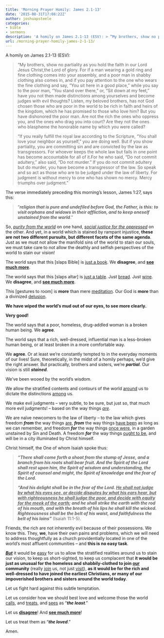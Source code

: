 ```yaml
---
title: 'Morning Prayer Homily: James 2.1-13'
date: '2015-08-31T17:08:22Z'
author: joshuapsteele
categories:
- bible
- sermons
description: 'A homily on James 2.1-13 (ESV): > “My brothers, show no partiality as you hold the faith in our Lord Jesus Christ,the Lord of glory.'
url: /morning-prayer-homily-james-2-1-13/
---
```

A homily on James 2.1-13 (ESV):

> <span class="text Jas-2-1">“My brothers, show no partiality as you hold the faith in our Lord Jesus Christ,the Lord of glory.</span> <span class="text Jas-2-2" id="en-ESV-30279">For if a man wearing a gold ring and fine clothing comes into your assembly, and a poor man in shabby clothing also comes in,</span> <span class="text Jas-2-3" id="en-ESV-30280">and if you pay attention to the one who wears the fine clothing and say, “You sit here in a good place,” while you say to the poor man, “You stand over there,” or, “Sit down at my feet,”</span> <span class="text Jas-2-4" id="en-ESV-30281">have you not then made distinctions among yourselves and become judges with evil thoughts?</span> <span class="text Jas-2-5" id="en-ESV-30282">Listen, my beloved brothers, has not God chosen those who are poor in the world to be rich in faith and heirs of the kingdom, which he has promised to those who love him?</span> <span class="text Jas-2-6" id="en-ESV-30283">But you have dishonored the poor man. Are not the rich the ones who oppress you, and the ones who drag you into court?</span> <span class="text Jas-2-7" id="en-ESV-30284">Are they not the ones who blaspheme the honorable name by which you were called?</span>
> 
> <span class="text Jas-2-8" id="en-ESV-30285">“If you really fulfill the royal law according to the Scripture, “You shall love your neighbor as yourself,” you are doing well.</span> <span class="text Jas-2-9" id="en-ESV-30286">But if you show partiality, you are committing sin and are convicted by the law as transgressors.</span> <span class="text Jas-2-10" id="en-ESV-30287">For whoever keeps the whole law but fails in one point has become accountable for all of it.</span><span class="text Jas-2-11" id="en-ESV-30288">For he who said, “Do not commit adultery,” also said, “Do not murder.” If you do not commit adultery but do murder, you have become a transgressor of the law.</span> <span class="text Jas-2-12" id="en-ESV-30289">So speak and so act as those who are to be judged under the law of liberty.</span> <span class="text Jas-2-13" id="en-ESV-30290">For judgment is without mercy to one who has shown no mercy. Mercy triumphs over judgment.”</span>

The verse immediately preceding this morning’s lesson, James 1:27, says this:

> “***religion that is pure and undefiled before God, the Father, is this: to visit orphans and widows in their affliction, and to keep oneself unstained from the world***.”

So, *<u>purity from the world</u>* on one hand, <u>*social justice for the oppressed*</u> on the other. And yet, in a world which is stained by rampant injustice, **these are not two different pursuits, but different facets of the same agenda**. Just as we must not allow the manifold sins of the world to stain our souls, we must take care to not allow the deathly and selfish perspectives of the world to stain our vision!

The world says that this \[slaps Bible\] is <u>just a book</u>. We **disagree**, and <u>**see much more**</u>.

The world says that this \[slaps altar\] is <u>just a table</u>. Just <u>bread</u>. Just <u>wine</u>. We **disagree**, and <u>**see much more**</u>.

This \[gestures to room\] is **more** than mere <u>meditation</u>. Our God is **more** than a divinized <u>delusion</u>.

**We have wiped the world’s mud out of our eyes, to see more clearly.**

**Very good!**

The world says that a poor, homeless, drug-addled woman is a broken human being. We **agree**.

The world says that a rich, well-dressed, influential man is a less-broken human being, or at least broken in a more comfortable way.

We **agree**. Or at least we’re constantly tempted to in the everyday moments of our lives! Sure, theoretically, in the midst of a homily perhaps, we’d give the right answer. But practically, brothers and sisters, we’re ***partial***. Our vision is still ***stained***.

We’ve been wooed by the world’s wisdom.

We allow the stratified contents and contours of the world <u>around</u> us to dictate the distinctions <u>among</u> us.

We make evil judgments – very subtle, to be sure, but just so, that much more evil judgments! – based on the way things *<u>are</u>*.

We are naïve newcomers to the law of liberty – to the law which gives freedom ***from*** the way things <u>are</u>, ***from*** the way things <u>have been</u> as long as we can remember, and freedom ***for*** the way things <u>once were</u>, in a garden unstained by Sin and Death. A freedom ***for*** the way things <u>ought to be</u>, and will be in a city illuminated by Christ himself.

Christ himself, the One of whom Isaiah spoke thus:

> ***“There shall come forth a shoot from the stump of Jesse, and a branch from his roots shall bear fruit. And the Spirit of the Lord shall rest upon him, the Spirit of wisdom and understanding, the Spirit of counsel and might, the Spirit of knowledge and the fear of the Lord.***
> 
> ***“And his delight shall be in the fear of the Lord. <u>He shall not judge by what his eyes see, or decide disputes by what his ears hear, but with righteousness he shall judge the poor, and decide with equity for the meek of the earth</u>; and he shall strike the earth with the rod of his mouth, and with the breath of his lips he shall kill the wicked. Righteousness shall be the belt of his waist, and faithfulness the belt of his loins”*** (Isaiah 11:1-5).

Friends, the rich are not inherently evil because of their possessions. We know this. They, **we**, have their own pains and problems, which we will need to address thoughtfully as a church providentially located in one of the world’s most affluent communities – and **this is no easy task**.

<u>***But***</u> it would be <u>easy</u> for us to allow the stratified realities around us to stain our vision, to keep us short-sighted, to keep us complacent that **it would be just as unusual for the homeless and shabbily-clothed to join <u>our</u> community** (really <u>join</u> us, not just <u>visit</u>), **as it would be for the rich and well-dressed to have joined the earliest Christians, or many of our impoverished brothers and sisters around the world today**.

Let us fight hard against this subtle temptation.

Let us consider how we should best love and welcome those the world <u>calls</u>, and <u>treats</u>, and <u>sees</u> as “***the least***.”

Let us <u>**disagree**</u>! And <u>**see much more**</u>!

Let us treat them as “***the loved***.”

Amen.